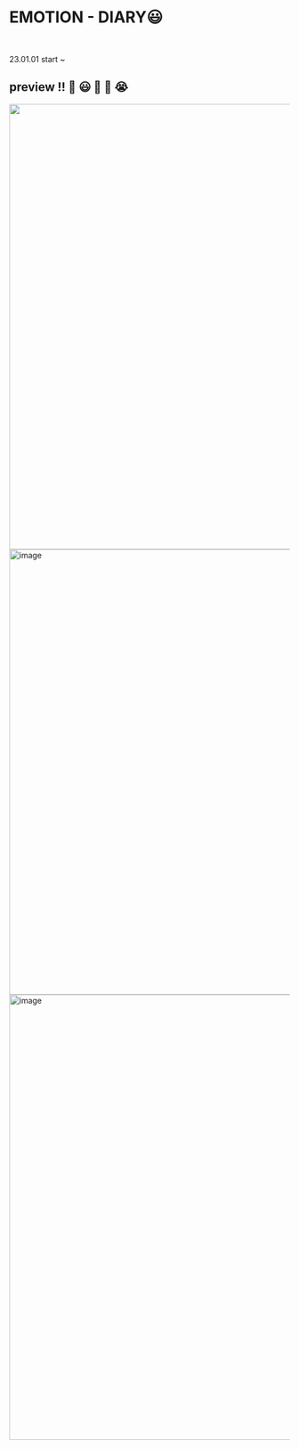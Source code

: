 <h1>EMOTION - DIARY😃</h1>
<br>
<p>23.01.01 start ~ </p>
<h2> preview !! 🥰 😃 🙂 🥲 😭 </h2>
<img src="https://user-images.githubusercontent.com/89007102/212633770-b7318ca2-7d3f-4f25-a810-e43fc06492b7.png" width=800px></img>
<img width="800" alt="image" src="https://user-images.githubusercontent.com/89007102/213377633-3f50e351-c65c-4db1-bd69-98eac4d234cd.png"></img>
<img width="800" alt="image" src="https://user-images.githubusercontent.com/89007102/214232347-c1524d0a-cbb4-4bcc-b34f-6cfa7531c088.png"></img>

